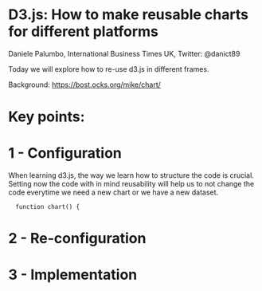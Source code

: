 # D3.js: How to make reusable charts for different platforms
   Daniele Palumbo, International Business Times UK,
   Twitter: @danict89

Today we will explore how to re-use d3.js in different frames.

Background: https://bost.ocks.org/mike/chart/

# Key points:

# 1 - Configuration
  When learning d3.js, the way we learn how to structure the code is crucial. Setting now the code with in mind                 reusability will help us to not change the code everytime we need a new chart or we have a new dataset. 

      function chart() {
      
# 2 - Re-configuration
      
      
# 3 - Implementation
